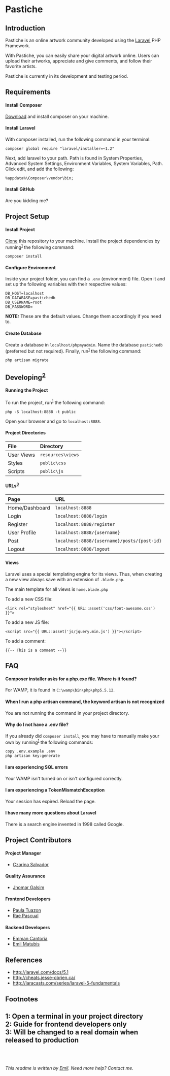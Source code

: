 Pastiche
========

## Introduction
Pastiche is an online artwork community developed using the [Laravel](http://github.com/laravel/laravel "Laravel on GitHub") PHP Framework.

With Pastiche, you can easily share your digital artwork online. Users can upload their artworks, appreciate and give comments, and follow their favorite artists.

Pastiche is currently in its development and testing period.


## Requirements
#### Install Composer
[Download](https://getcomposer.org/Composer-Setup.exe "Get Composer") and install composer on your machine.

#### Install Laravel
With composer installed, run the following command in your terminal:
```
composer global require "laravel/installer=~1.2"
```
Next, add laravel to your path. Path is found in System Properties, Advanced System Settings, Environment Variables, System Variables, Path. Click edit, and add the following:
```
%appdata%\Composer\vendor\bin;
```

#### Install GitHub
Are you kidding me?

## Project Setup
#### Install Project
[Clone](github-windows://openRepo/https://github.com/outlime/app-lara-test-8 "Clone")  this repository to your machine.
Install the project dependencies by running<sup>[1](#footnote1)</sup> the following command:
```
composer install
```

#### Configure Environment
Inside your project folder, you can find a `.env` (environment) file. Open it and set up the following variables with their respective values:
```
DB_HOST=localhost
DB_DATABASE=pastichedb
DB_USERNAME=root
DB_PASSWORD=
```
**NOTE:** These are the default values. Change them accordingly if you need to.

#### Create Database
Create a database in `localhost/phpmyadmin`. Name the database `pastichedb` (preferred but not required). Finally, run<sup>[1](#footnote1)</sup> the following command:
```
php artisan migrate
```

## Developing<sup>[2](#footnote2)</sup>
#### Running the Project
To run the project, run<sup>[1](#footnote1)</sup> the following command:
```
php -S localhost:8888 -t public
```
Open your browser and go to `localhost:8888`.

#### Project Directories
 File                | Directory         
:--------------------|:------------
 User Views          | `resources\views`
 Styles              | `public\css`
 Scripts             | `public\js`

#### URLs<sup>[3](#footnote3)</sup>

 Page                | URL         
:--------------------|:------------
 Home/Dashboard      | `localhost:8888`
 Login               | `localhost:8888/login`
 Register            | `localhost:8888/register`
 User Profile        | `localhost:8888/{username}`
 Post                | `localhost:8888/{username}/posts/{post-id}`
 Logout              | `localhost:8888/logout`

#### Views
Laravel uses a special templating engine for its views. Thus, when creating a new view always save with an extension of `.blade.php`.

The main template for all views is `home.blade.php`

To add a new CSS file:
```
<link rel="stylesheet" href="{{ URL::asset('css/font-awesome.css') }}">
```
To add a new JS file:
```
<script src="{{ URL::asset('js/jquery.min.js') }}"></script>
```
To add a comment:
```
{{-- This is a comment --}}
```

## FAQ
#### Composer installer asks for a php.exe file. Where is it found?
For WAMP, it is found in `C:\wamp\bin\php\php5.5.12`.

#### When I run a php artisan command, the keyword artisan is not recognized
You are not running the command in your project directory.

#### Why do I not have a .env file?
If you already did `composer install`, you may have to manually make your own by running<sup>[1](#footnote1)</sup> the following commands:
```
copy .env.example .env
php artisan key:generate
```

#### I am experiencing SQL errors
Your WAMP isn't turned on or isn't configured correctly.

#### I am experiencing a TokenMismatchException
Your session has expired. Reload the page.

#### I have many more questions about Laravel
There is a search engine invented in 1998 called Google.


## Project Contributors
#### Project Manager
* [Czarina Salvador](http://github.com/czawena)

#### Quality Assurance
* [Jhomar Galsim](http://github.com/GALSIM23)

#### Frontend Developers
* [Paula Tuazon](http://github.com/paulavinia)
* [Rae Pascual](http://github.com/heyraeee)

#### Backend Developers
* [Emman Cantoria](http://github.com/airotnac)
* [Emil Matubis](http://github.com/outlime)



## References
* <http://laravel.com/docs/5.1>
* <http://cheats.jesse-obrien.ca/>
* <http://laracasts.com/series/laravel-5-fundamentals>

## Footnotes
<a id="myfootnote1">1</a>: Open a terminal in your project directory
<br>
<a name="myfootnote2">2</a>: Guide for frontend developers only
<br>
<a name="myfootnote3">3</a>: Will be changed to a real domain when released to production
<br>
<br>
<br>
---
*This readme is written by [Emil](http://github.com/outlime). Need more help? Contact me.*
